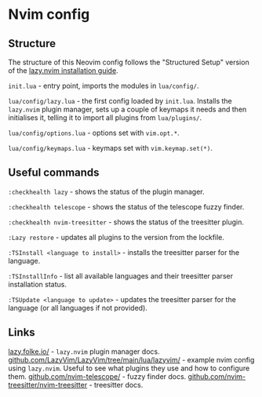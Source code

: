 # Nvim config

## Structure

The structure of this Neovim config follows the "Structured Setup" version of the [lazy.nvim installation guide](https://lazy.folke.io/installation). 

`init.lua` - entry point, imports the modules in `lua/config/`.

`lua/config/lazy.lua` - the first config loaded by `init.lua`. Installs the `lazy.nvim` plugin manager, sets up a couple of keymaps it needs and then initialises it, telling it to import all plugins from `lua/plugins/`.

`lua/config/options.lua` - options set with `vim.opt.*`.

`lua/config/keymaps.lua` - keymaps set with `vim.keymap.set(*)`.

## Useful commands

`:checkhealth lazy` - shows the status of the plugin manager.

`:checkhealth telescope` - shows the status of the telescope fuzzy finder.

`:checkhealth nvim-treesitter` - shows the status of the treesitter plugin.

`:Lazy restore` - updates all plugins to the version from the lockfile.

`:TSInstall <language to install>` - installs the treesitter parser for the language.

`:TSInstallInfo` - list all available languages and their treesitter parser installation status.

`:TSUpdate <language to update>` - updates the treesitter parser for the language (or all languages if not provided).

## Links

[lazy.folke.io/](https://lazy.folke.io/) - `lazy.nvim` plugin manager docs.
[github.com/LazyVim/LazyVim/tree/main/lua/lazyvim/](https://github.com/LazyVim/LazyVim/tree/main/lua/lazyvim) - example nvim config using `lazy.nvim`. Useful to see what plugins they use and how to configure them.
[github.com/nvim-telescope/](https://github.com/nvim-telescope/telescope.nvim) - fuzzy finder docs.
[github.com/nvim-treesitter/nvim-treesitter](https://github.com/nvim-treesitter/nvim-treesitter) - treesitter docs.
